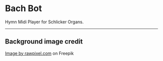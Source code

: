 # Bach Bot

Hymn Midi Player for Schlicker Organs.

---

## Background image credit

[Image by rawpixel.com][1] on Freepik

[1]: https://www.freepik.com/free-photo/brown-wood-textured-background-with-design-space_21631206.htm#page=5&query=oak%20wood%20texture&position=36&from_view=search
